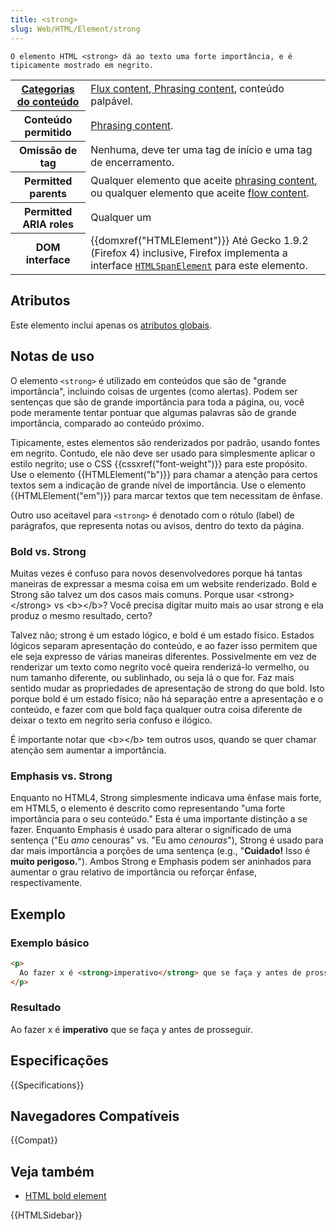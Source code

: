 ```yaml
---
title: <strong>
slug: Web/HTML/Element/strong
---
```


```
O elemento HTML <strong> dá ao texto uma forte importância, e é tipicamente mostrado em negrito.
```

<table class="properties">
  <tbody>
    <tr>
      <th scope="row">
        <a href="/pt-BR/docs/Web/HTML/Content_categories"
          >Categorias do conteúdo</a
        >
      </th>
      <td>
        <a href="/pt-BR/docs/HTML/Content_categories#Flow_content"
          >Flux content</a
        >,<a href="/pt-BR/docs/HTML/Content_categories#Phrasing_content">
          Phrasing content</a
        >, conteúdo palpável.
      </td>
    </tr>
    <tr>
      <th scope="row">Conteúdo permitido</th>
      <td>
        <a href="/pt-BR/docs/HTML/Content_categories#Phrasing_content"
          >Phrasing content</a
        >.
      </td>
    </tr>
    <tr>
      <th scope="row">Omissão de tag</th>
      <td>Nenhuma, deve ter uma tag de início e uma tag de encerramento.</td>
    </tr>
    <tr>
      <th scope="row">Permitted parents</th>
      <td>
        Qualquer elemento que aceite
        <a href="/pt-BR/docs/HTML/Content_categories#Phrasing_content"
          >phrasing content</a
        >, ou qualquer elemento que aceite
        <a href="/pt-BR/docs/HTML/Content_categories#Flow_content"
          >flow content</a
        >.
      </td>
    </tr>
    <tr>
      <th scope="row">Permitted ARIA roles</th>
      <td>Qualquer um</td>
    </tr>
    <tr>
      <th scope="row">DOM interface</th>
      <td>
        {{domxref("HTMLElement")}} Até Gecko 1.9.2 (Firefox 4)
        inclusive, Firefox implementa a interface
        <a href="/pt-BR/docs/DOM/span"><code>HTMLSpanElement</code></a> para
        este elemento.
      </td>
    </tr>
  </tbody>
</table>

## Atributos

Este elemento inclui apenas os [atributos globais](/pt-BR/docs/Web/HTML/Global_attributes).

## Notas de uso

O elemento `<strong>` é utilizado em conteúdos que são de "grande importância", incluindo coisas de urgentes (como alertas). Podem ser sentenças que são de grande importância para toda a página, ou, você pode meramente tentar pontuar que algumas palavras são de grande importância, comparado ao conteúdo próximo.

Tipicamente, estes elementos são renderizados por padrão, usando fontes em negrito. Contudo, ele não deve ser usado para simplesmente aplicar o estilo negrito; use o CSS {{cssxref("font-weight")}} para este propósito. Use o elemento {{HTMLElement("b")}} para chamar a atenção para certos textos sem a indicação de grande nível de importância. Use o elemento {{HTMLElement("em")}} para marcar textos que tem necessitam de ênfase.

Outro uso aceitavel para `<strong>` é denotado com o rótulo (label) de parágrafos, que representa notas ou avisos, dentro do texto da página.

### Bold vs. Strong

Muitas vezes é confuso para novos desenvolvedores porque há tantas maneiras de expressar a mesma coisa em um website renderizado. Bold e Strong são talvez um dos casos mais comuns. Porque usar \<strong>\</strong> vs \<b>\</b>? Você precisa digitar muito mais ao usar strong e ela produz o mesmo resultado, certo?

Talvez não; strong é um estado lógico, e bold é um estado físico. Estados lógicos separam apresentação do conteúdo, e ao fazer isso permitem que ele seja expresso de várias maneiras diferentes. Possivelmente em vez de renderizar um texto como negrito você queira renderizá-lo vermelho, ou num tamanho diferente, ou sublinhado, ou seja lá o que for. Faz mais sentido mudar as propriedades de apresentação de strong do que bold. Isto porque bold é um estado físico; não há separação entre a apresentação e o conteúdo, e fazer com que bold faça qualquer outra coisa diferente de deixar o texto em negrito seria confuso e ilógico.

É importante notar que \<b>\</b> tem outros usos, quando se quer chamar atenção sem aumentar a importância.

### Emphasis vs. Strong

Enquanto no HTML4, Strong simplesmente indicava uma ênfase mais forte, em HTML5, o elemento é descrito como representando "uma forte importância para o seu conteúdo." Esta é uma importante distinção a se fazer. Enquanto Emphasis é usado para alterar o significado de uma sentença ("Eu _amo_ cenouras" vs. "Eu amo _cenouras_"), Strong é usado para dar mais importância a porções de uma sentença (e.g., "**Cuidado!** Isso é **muito perigoso.**"). Ambos Strong e Emphasis podem ser aninhados para aumentar o grau relativo de importância ou reforçar ênfase, respectivamente.

## Exemplo

### Exemplo básico

```html
<p>
  Ao fazer x é <strong>imperativo</strong> que se faça y antes de prosseguir.
</p>
```

### Resultado

Ao fazer x é **imperativo** que se faça y antes de prosseguir.

## Especificações

{{Specifications}}

## Navegadores Compatíveis

{{Compat}}

## Veja também

- [HTML bold element](/pt-BR/docs/HTML/Element/b)

{{HTMLSidebar}}
